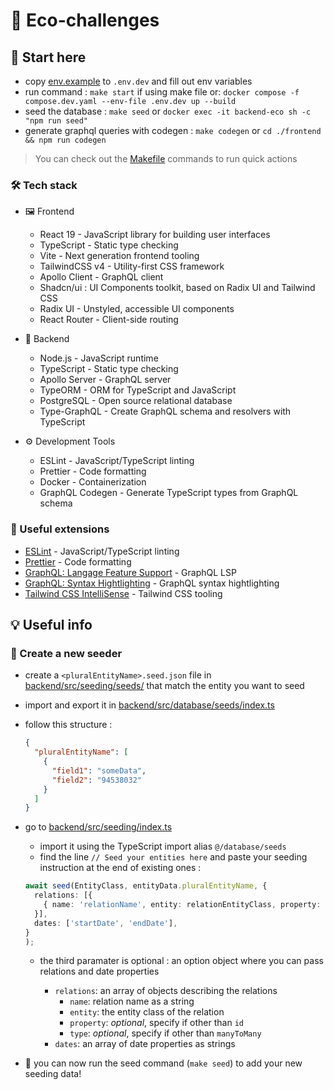 # 🌱 Eco-challenges

## 🚀 Start here

- copy [env.example](env.example) to `.env.dev` and fill out env variables
- run command : `make start` if using make file or: `docker compose -f compose.dev.yaml --env-file .env.dev up --build`
- seed the database : `make seed` or `docker exec -it backend-eco sh -c "npm run seed"`
- generate graphql queries with codegen : `make codegen` or `cd ./frontend && npm run codegen`

> You can check out the [Makefile](Makefile) commands to run quick actions

### 🛠️ Tech stack

- 🖼️ Frontend

  - React 19 - JavaScript library for building user interfaces
  - TypeScript - Static type checking
  - Vite - Next generation frontend tooling
  - TailwindCSS v4 - Utility-first CSS framework
  - Apollo Client - GraphQL client
  - Shadcn/ui : UI Components toolkit, based on Radix UI and Tailwind CSS
  - Radix UI - Unstyled, accessible UI components
  - React Router - Client-side routing

- 💽 Backend

  - Node.js - JavaScript runtime
  - TypeScript - Static type checking
  - Apollo Server - GraphQL server
  - TypeORM - ORM for TypeScript and JavaScript
  - PostgreSQL - Open source relational database
  - Type-GraphQL - Create GraphQL schema and resolvers with TypeScript

- ⚙️ Development Tools
  - ESLint - JavaScript/TypeScript linting
  - Prettier - Code formatting
  - Docker - Containerization
  - GraphQL Codegen - Generate TypeScript types from GraphQL schema

### 🔨 Useful extensions

- [ESLint](https://marketplace.visualstudio.com/items?itemName=dbaeumer.vscode-eslint) - JavaScript/TypeScript linting
- [Prettier](https://marketplace.visualstudio.com/items?itemName=esbenp.prettier-vscode) - Code formatting
- [GraphQL: Langage Feature Support](https://marketplace.visualstudio.com/items?itemName=GraphQL.vscode-graphql) - GraphQL LSP
- [GraphQL: Syntax Hightlighting](https://marketplace.visualstudio.com/items?itemName=GraphQL.vscode-graphql-syntax) - GraphQL syntax hightlighting
- [Tailwind CSS IntelliSense](https://marketplace.visualstudio.com/items?itemName=bradlc.vscode-tailwindcss) - Tailwind CSS tooling

## 💡 Useful info

### 🌱 Create a new seeder

- create a `<pluralEntityName>.seed.json` file in [backend/src/seeding/seeds/](backend/src/seeding/seeds/) that match the entity you want to seed
- import and export it in [backend/src/database/seeds/index.ts](backend/src/seeding/seeds/index.ts)
- follow this structure :
  ```json
  {
    "pluralEntityName": [
      {
        "field1": "someData",
        "field2": "94538032"
      }
    ]
  }
  ```
- go to [backend/src/seeding/index.ts](backend/src/seeding/index.ts)

  - import it using the TypeScript import alias `@/database/seeds`
  - find the line `// Seed your entities here` and paste your seeding instruction at the end of existing ones :

  ```ts
  await seed(EntityClass, entityData.pluralEntityName, {
    relations: [{
      { name: 'relationName', entity: relationEntityClass, property: 'email', type: 'manyToOne'},
    }],
    dates: ['startDate', 'endDate'],
  }
  );
  ```

  - the third paramater is optional : an option object where you can pass relations and date properties

    - `relations`: an array of objects describing the relations
      - `name`: relation name as a string
      - `entity`: the entity class of the relation
      - `property`: _optional_, specify if other than `id`
      - `type`: _optional_, specify if other than `manyToMany`
    - `dates`: an array of date properties as strings

- 🎉 you can now run the seed command (`make seed`) to add your new seeding data!
